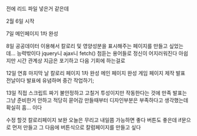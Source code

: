 전에 리드 파일 넣은거 같은데

2월 6일 시작 

7일 메인페이지 1차 완성 

8일 공공데이터 이용해서 칼로리 및 영양성분을 표시해주는 페이지를 만들고 싶었는데...
능력밖이다 jquery니 ajax니 fetch() 첨듣는 용어들로 정신이 어지러워진다 아쉽지만 
시간 관계상 지금은 포기하고 다음 기회에 하는걸로

12일 연휴 마지막 날
칼로리 페이지 1차 완성 
메인 페이지 완성
게임 페이지 제작
발표 전날이다 발표에 유념하며 중간 작업하기;


13일 직접 스크립트 짜기 
불안정하고 고칠거 투성이지만 작동한다는 것에 만족
발표는 그냥 준비한거 안하고 적당히 묻어감
만들때부터 디자인부분은 부족하다고 생각했는데 확실히 흠... 이다

수정 할것 칼로리페이지 보완 오늘은 무리고 내일쯤 가능하면 좋다
버튼도 좋은데 if문으로 먼저 만들고 그 다음에 버튼식으로 칼럼페이지를 만들고 싶다